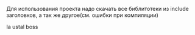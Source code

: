 Для использования проекта надо скачать все библитотеки из include заголовков, а так же другое(см. ошибки при компиляции)

Ia ustal boss
